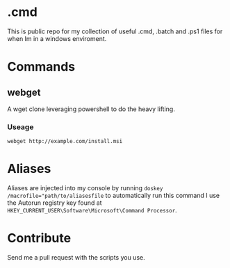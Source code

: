 # .cmd

This is public repo for my collection of useful .cmd, .batch and .ps1 files for when Im in a windows enviroment.

# Commands

## webget

A wget clone leveraging powershell to do the heavy lifting.

### Useage

`webget http://example.com/install.msi`

# Aliases

Aliases are injected into my console by running `doskey /macrofile="path/to/aliasesfile` to automatically run this command I use the Autorun registry key found at `HKEY_CURRENT_USER\Software\Microsoft\Command Processor`.


# Contribute

Send me a pull request with the scripts you use.